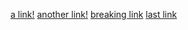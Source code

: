 [a link!](https://www.youtube.com/watch?v=dQw4w9WgXcQ)
[another link!](https://images-na.ssl-images-amazon.com/images/I/91MteSqsrJL.jpgage.html)
[breaking link](https://docs.microsoft.com/en-us/previous-versions/windows/internet-explorer/ie-developer/platform-apis/aa752574(v=vs.85)?redirectedfrom=MSDN)
[last link](https://www.adultswim.com/videos/rick-and-morty)